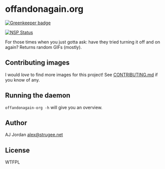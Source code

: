 # offandonagain.org

[![Greenkeeper badge](https://badges.greenkeeper.io/strugee/offandonagain.org.svg)](https://greenkeeper.io/)

[![NSP Status](https://nodesecurity.io/orgs/strugee/projects/9d6b895f-312b-4295-a13b-54e1a9f475e2/badge)](https://nodesecurity.io/orgs/strugee/projects/9d6b895f-312b-4295-a13b-54e1a9f475e2)


For those times when you just gotta ask: have they tried turning it off and on again? Returns random GIFs (mostly).

## Contributing images

I would _love_ to find more images for this project! See [CONTRIBUTING.md][] if you know of any.

## Running the daemon

`offandonagain-org -h` will give you an overview.

## Author

AJ Jordan <alex@strugee.net>

## License

WTFPL

 [CONTRIBUTING.md]: https://github.com/strugee/offandonagain.org/blob/master/CONTRIBUTING.md
